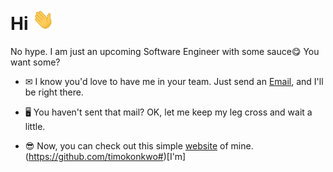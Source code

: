 # Hi  <img src="https://github.com/teefortech/teefortech.github.io/blob/main/wave.gif" width="35" /> 
No hype. I am just an upcoming Software Engineer with some sauce😋 You want some?
- ✉ I know you'd love to have me in your team. Just send an [Email](mailto:nwuzoranthonym@gmail.com), and I'll be right there.
* 🖥 You haven't sent that mail? OK, let me keep my leg cross and wait a little.
+ 😎 Now, you can check out this simple [website](https://teefortech.github.io/) of mine.
(https://github.com/timokonkwo#)[I'm]
<!--
**teefortech/teefortech** is a ✨ _special_ ✨ repository because its `README.md` (this file) appears on your GitHub profile.

Here are some ideas to get you started:

- 🔭 I’m currently working on ...
- 🌱 I’m currently learning ...
- 👯 I’m looking to collaborate on ...
- 🤔 I’m looking for help with ...
- 💬 Ask me about ...
- 📫 How to reach me: ...
- 😄 Pronouns: ...
- ⚡ Fun fact: ...
-->
